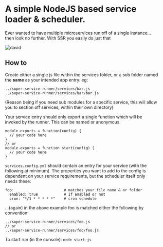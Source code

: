 # A simple NodeJS based service loader & scheduler.

Ever wanted to have multiple microservices run off of a single instance... then look no further.
With SSR you easily do just that

![david](https://david-dm.org/rohan-buchner/super-service-runner.svg)

## How to

Create either a single js file within the services folder, or a sub folder named the **same** as your intended app entry. eg:

~~~
../super-service-runner/services/bar.js
../super-service-runner/services/bar/bar.js
~~~

(Reason being if you need sub modules for a specific service, this will allow you to section off services, within their own directory)

Your service entry should only export a single function which will be invoked by the runner. This can be named or anonymous.

~~~
module.exports = function(config) {
  // your code here
}
// or
module.exports = function start(config) {
  // your code here
}
~~~

`services.config.yml` should contain an entry for your service (with the following at minimum). The properties you want to add to the config is dependent on your service requirements, but the scheduler itself only needs these:

~~~
foo:                       # matches your file name & or folder
  enabled: true            # if enabled or not
  cron: "*/1 * * * * *"    # cron schedule
~~~

...(again) in the above example foo is matched either the following by convention:

~~~
../super-service-runner/services/foo.js
// or
../super-service-runner/services/foo/foo.js
~~~


To start run (in the console):
`node start.js`
